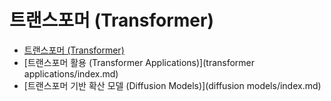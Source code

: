 # 트랜스포머 (Transformer)



- [트랜스포머 (Transformer)](transformer/index.md)
- [트랜스포머 활용 (Transformer Applications)](transformer applications/index.md)
- [트랜스포머 기반 확산 모델 (Diffusion Models)](diffusion models/index.md)



